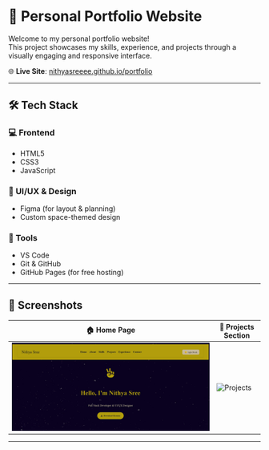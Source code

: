 # 🚀 Personal Portfolio Website

Welcome to my personal portfolio website!  
This project showcases my skills, experience, and projects through a visually engaging and responsive interface.

🌐 **Live Site**: [nithyasreeee.github.io/portfolio](https://nithyasreeee.github.io/portfolio/)

---

## 🛠️ Tech Stack

### 💻 Frontend
- HTML5  
- CSS3  
- JavaScript

### 🎨 UI/UX & Design
- Figma (for layout & planning)
- Custom space-themed design

### 🧰 Tools
- VS Code  
- Git & GitHub  
- GitHub Pages (for free hosting)

---

## 📸 Screenshots

| 🏠 Home Page | 💼 Projects Section |
|-------------|---------------------|
| ![Home](homepagescreenshot.jpg) | ![Projects](projecrpagescreenshot.jpg) |

---
